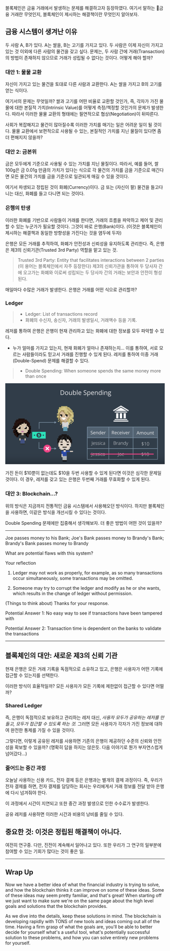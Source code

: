 블록체인은 금융 거래에서 발생하는 문제를 해결하고자 등장하였다. 여기서 말하는 금융 거래란 무엇인지, 블록체인이 제시하는 해결책이란 무엇인지 알아보자.

## 금융 시스템이 생겨난 이유

두 사람 A, B가 있다. A는 쌀을, B는 고기를 가지고 있다. 두 사람은 이제 자신이 가지고 있는 것 이외에 다른 사람의 물건을 갖고 싶다.
문제는, 두 사람 간에 거래(Transaction)의 방법이 존재하지 않으므로 거래가 성립될 수 없다는 것이다.
어떻게 해야 할까?

### 대안 1: 물물 교환

자신이 가지고 있는 물건을 토대로 다른 사람과 교환한다.
A는 쌀을 가지고 B의 고기를 얻는 식이다.

여기서의 문제는 무엇일까? 쌀과 고기를 어떤 비율로 교환할 것인가,
즉, 각자가 가진 물물에 대한 본질적 가치(Intrinsic Value)를 어떻게 측정/책정할 것인가의 문제가 발생한다.
따라서 이러한 물물 교환의 형태에는 필연적으로 협상(Negotiation)이 뒤따른다.

사회가 복잡해지고 물건이 많아질수록 이러한 가치를 매기는 일은 어려운 일이 될 것이다.
물물 교환에서 보편적으로 사용될 수 있는, 본질적인 가치를 지닌 물질이 있다면 좀 더 편해지지 않을까?

### 대안 2: 금본위

금은 모두에게 기준으로 사용될 수 있는 가치를 지닌 물질이다.
따라서, 예를 들어, 쌀 100g은 금 0.01g 만큼의 가치가 있다는 식으로 각 물건의 가치를 금을 기준으로 매긴다면
모든 물건의 가치를 금을 기준으로 일관되게 매길 수 있을 것이다.

여기서 파생되고 정립된 것이 화폐(Currency)이다.
금 또는 (자신이 팔) 물건을 들고다니는 대신, 화폐를 들고 다니면 되는 것이다.

### 은행의 탄생

이러한 화폐를 기반으로 사람들이 거래를 한다면,
거래의 흐름을 파악하고 제어 및 관리할 수 있는 누군가가 필요할 것이다.
그것이 바로 은행(Bank)이다.
(이것은 블록체인이 제시하는 해결책과 동일한 방향성을 가진다는 것을 염두에 두자)

은행은 모든 거래를 추적하여, 화폐가 안전성과 신뢰성을 유지하도록 관리한다.
즉, 은행은 제3의 신뢰기관(Trusted 3rd Party) 역할을 맡고 있는 것.

> Trusted 3rd Party: Entity that facilitates interactions between 2 parties
(이 용어는 블록체인에서 자주 등장한다)
> 제3의 신뢰가관을 통하여 두 당사자 간에 오고가는 화폐와 이로써 성립되는 두 당사자 간의 거래는 보안과 안전이 형성된다.

매일마다 수많은 거래가 발생한다. 은행은 거래를 어떤 식으로 관리할까?

### Ledger

> - Ledger: List of transactions record
> - 화폐의 수신자, 송신자, 거래의 발생일시, 거래액수 등을 기록.

레저를 통하여 은행은 은행이 현재 관리하고 있는 화폐에 대한 정보를 모두 파악할 수 있다.
  - 누가 얼마를 가지고 있는지, 현재 화폐가 얼마나 존재하는지...
이를 통하여, 서로 모르는 사람들이라도 믿고서 거래를 진행할 수 있게 된다.
레저를 통하여 이중 거래(Double-Spend) 문제를 해결할 수 있다.

> - Double Spending: When someone spends the same money more than once

![doubleSpending](doubleSpending.png)

가진 돈이 $10뿐이 없는데도 $10을 두번 사용할 수 있게 된다면 이것은 심각한 문제일 것이다.
이 경우, 레저를 갖고 있는 은행은 두번째 거래를 무효화할 수 있게 된다.

### 대안 3: Blockchain...?

위의 방식은 지금까지 전통적인 금융 시스템에서 사용해오던 방식이다. 하지만 블록체인을 사용하면, 이같은 방식을 개선시킬 수 있다는 것이다.

Double Spending 문제에만 집중해서 생각해보자. 더 좋은 방법이 어떤 것이 있을까?

----


Joe passes money to his Bank; Joe's Bank passes money to Brandy's Bank; Brandy's Bank passes money to Brandy

What are potential flaws with this system?

Your reflection
1. Ledger may not work as properly, for example, as so many transactions occur simultaneously, some transactions may be omitted.

2. Someone may try to corrupt the ledger and modify as he or she wants, which results in the change of ledger without permission.

(Things to think about)
Thanks for your response.

Potential Answer 1: No easy way to see if transactions have been tampered with

Potential Answer 2: Transaction time is dependent on the banks to validate the transactions

----

## 블록체인의 대안: 새로운 제3의 신뢰 기관

현재 은행은 모든 거래 기록을 독점적으로 소유하고 있고,
은행은 사용자가 어떤 기록에 접근할 수 있는지를 선택한다.

이러한 방식이 효율적일까?
모든 사용자가 모든 기록에 제한없이 접근할 수 있다면 어떨까?

### Shared Ledger

즉, 은행이 독점적으로 보유하고 관리하는 레저 대신,
*사용자 모두가 공유하는 레저를 만들고, 모두가 접근할 수 있도록 하는 것.*
그러면 모든 사용자가 각자가 가진 정보에 대하여 완전한 통제를 가질 수 있을 것이다.

그렇다면, 이렇게 공유된 레저를 사용하면 기존의 은행이 제공하던 수준의 신뢰와 안전성을 확보할 수 있을까?
(명확히 답을 하지는 않은듯. 다음 이야기로 뭔가 부자연스럽게 넘어갔다...)

### 줄어드는 중간 과정

오늘날 사용하는 신용 카드, 전자 결제 등은 은행과는 별개의 결제 과정이다.
즉, 우리가 전자 결제를 하면, 전자 결제를 담당하는 회사는 우리에게서 거래 정보를 전달 받아 은행에 다시 넘겨줘야 한다.

이 과정에서 시간이 지연되고
또한 중간 과정 발생으로 인한 수수료가 발생한다.

공유 레저를 사용하면 이러한 시간과 비용의 낭비를 줄일 수 있다.

## 중요한 것: 이것은 정립된 해결책이 아니다.

여전히 연구중. 다만, 진전이 계속해서 일어나고 있다.
또한 우리가 그 연구의 일부분에 참여할 수 있는 기회가 많다는 것이 좋은 일.

----

## Wrap Up

Now we have a better idea of what the financial industry is trying to solve, and how the blockchain thinks it can improve on some of these ideas. Some of these ideas may seem pretty familiar, and that's great! When starting off we just want to make sure we're on the same page about the high level goals and solutions that the blockchain provides.

As we dive into the details, keep these solutions in mind. The blockchain is developing rapidly with TONS of new tools and ideas coming out all of the time. Having a firm grasp of what the goals are, you'll be able to better decide for yourself what's a useful tool, what's potentially successful solution to these problems, and how you can solve entirely new problems for yourself.
